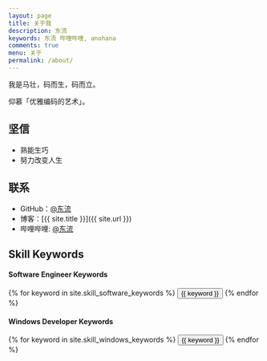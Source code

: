 ```yaml
---
layout: page
title: 关于我
description: 东流
keywords: 东流 哔哩哔哩, anohana
comments: true
menu: 关于
permalink: /about/
---
```


我是马壮，码而生，码而立。

仰慕「优雅编码的艺术」。

## 坚信

* 熟能生巧
* 努力改变人生

## 联系

* GitHub：[@东流](https://github.com/zoooozz)
* 博客：[{{ site.title }}]({{ site.url }})
* 哔哩哔哩: [@东流](http://space.bilibili.com/8746433)

## Skill Keywords

#### Software Engineer Keywords
<div class="btn-inline">
    {% for keyword in site.skill_software_keywords %}
    <button class="btn btn-outline" type="button">{{ keyword }}</button>
    {% endfor %}
</div>

#### Windows Developer Keywords
<div class="btn-inline">
    {% for keyword in site.skill_windows_keywords %}
    <button class="btn btn-outline" type="button">{{ keyword }}</button>
    {% endfor %}
</div>
